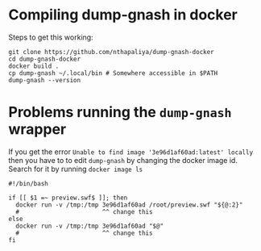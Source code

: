 # Compiling dump-gnash in docker

Steps to get this working:

```
git clone https://github.com/nthapaliya/dump-gnash-docker
cd dump-gnash-docker
docker build .
cp dump-gnash ~/.local/bin # Somewhere accessible in $PATH
dump-gnash --version
```

# Problems running the `dump-gnash` wrapper

If you get the error `Unable to find image '3e96d1af60ad:latest' locally`
then you have to to edit `dump-gnash` by changing the docker image id.
Search for it by running `docker image ls`

```
#!/bin/bash

if [[ $1 =~ preview.swf$ ]]; then
  docker run -v /tmp:/tmp 3e96d1af60ad /root/preview.swf "${@:2}"
  #                       ^^ change this
else
  docker run -v /tmp:/tmp 3e96d1af60ad "$@"
  #                       ^^ change this
fi
```
